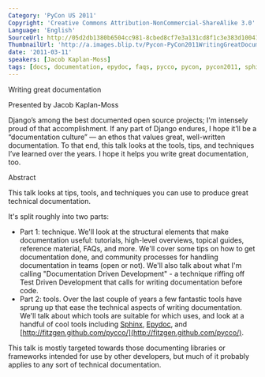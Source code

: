 ```yaml
---
Category: 'PyCon US 2011'
Copyright: 'Creative Commons Attribution-NonCommercial-ShareAlike 3.0'
Language: 'English'
SourceUrl: http://05d2db1380b6504cc981-8cbed8cf7e3a131cd8f1c3e383d10041.r93.cf2.rackcdn.com/pycon-us-2011/403_writing-great-documentation.mp4
ThumbnailUrl: 'http://a.images.blip.tv/Pycon-PyCon2011WritingGreatDocumentation902.png'
date: '2011-03-11'
speakers: [Jacob Kaplan-Moss]
tags: [docs, documentation, epydoc, faqs, pycco, pycon, pycon2011, sphinx]
---
```

Writing great documentation

Presented by Jacob Kaplan-Moss

Django’s among the best documented open source projects; I'm intensely proud
of that accomplishment. If any part of Django endures, I hope it’ll be a
“documentation culture” — an ethos that values great, well-written
documentation. To that end, this talk looks at the tools, tips, and techniques
I’ve learned over the years. I hope it helps you write great documentation,
too.

Abstract

This talk looks at tips, tools, and techniques you can use to produce great
technical documentation.

It's split roughly into two parts:

  * Part 1: technique. We'll look at the structural elements that make documentation useful: tutorials, high-level overviews, topical guides, reference material, FAQs, and more. We'll cover some tips on how to get documentation done, and community processes for handling documentation in teams (open or not). We'll also talk about what I'm calling "Documentation Driven Development" - a technique riffing off Test Driven Development that calls for writing documentation before code. 
  * Part 2: tools. Over the last couple of years a few fantastic tools have sprung up that ease the technical aspects of writing documentation. We'll talk about which tools are suitable for which uses, and look at a handful of cool tools including [Sphinx](http://sphinx.pocoo.org/), [Epydoc](http://epydoc.sourceforge.net/), and [http://fitzgen.github.com/pycco/](http://fitzgen.github.com/pycco/). 

This talk is mostly targeted towards those documenting libraries or frameworks
intended for use by other developers, but much of it probably applies to any
sort of technical documentation.

